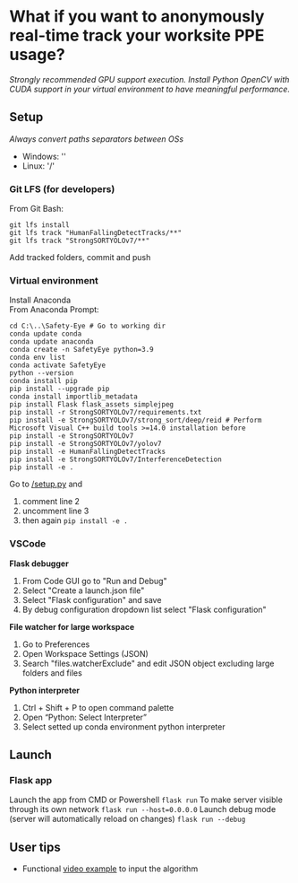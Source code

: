 # What if you want to anonymously real-time track your worksite PPE usage? 
_Strongly recommended GPU support execution. Install Python OpenCV with CUDA support in your virtual environment to have meaningful performance._
## Setup
_Always convert paths separators between OSs_
+ Windows: '\'
+ Linux: '/'
### Git LFS (for developers)
From Git Bash:
```
git lfs install
git lfs track "HumanFallingDetectTracks/**"
git lfs track "StrongSORTYOLOv7/**"
```
Add tracked folders, commit and push
### Virtual environment
Install Anaconda  
From Anaconda Prompt:
```
cd C:\..\Safety-Eye # Go to working dir
conda update conda
conda update anaconda
conda create -n SafetyEye python=3.9
conda env list
conda activate SafetyEye
python --version
conda install pip
pip install --upgrade pip
conda install importlib_metadata
pip install Flask flask_assets simplejpeg
pip install -r StrongSORTYOLOv7/requirements.txt
pip install -e StrongSORTYOLOv7/strong_sort/deep/reid # Perform Microsoft Visual C++ build tools >=14.0 installation before
pip install -e StrongSORTYOLOv7
pip install -e StrongSORTYOLOv7/yolov7
pip install -e HumanFallingDetectTracks
pip install -e StrongSORTYOLOv7/InterferenceDetection
pip install -e .
```
Go to [/setup.py](/setup.py) and
1. comment line 2
2. uncomment line 3
3. then again `pip install -e .`
### VSCode
**Flask debugger**
1. From Code GUI go to "Run and Debug"
2. Select "Create a launch.json file"
3. Select "Flask configuration" and save
4. By debug configuration dropdown list select "Flask configuration"

**File watcher for large workspace**
1. Go to Preferences
2. Open Workspace Settings (JSON)
3. Search "files.watcherExclude" and edit JSON object excluding large folders and files

**Python interpreter**
1. Ctrl + Shift + P to open command palette
2. Open “Python: Select Interpreter”
3. Select setted up conda environment python interpreter
## Launch
### Flask app
Launch the app  from CMD or Powershell
`flask run`
To make server visible through its own network
`flask run --host=0.0.0.0`
Launch debug mode (server will automatically reload on changes)
`flask run --debug`
## User tips
+ Functional [video example](/StrongSORTYOLOv7/InterferenceDetection/DataSource/finalTrimmed2.mp4) to input the algorithm

